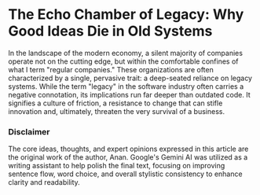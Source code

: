 # The Echo Chamber of Legacy: Why Good Ideas Die in Old Systems

In the landscape of the modern economy, a silent majority of companies operate not on the cutting edge, but within the comfortable confines of what I term "regular companies." These organizations are often characterized by a single, pervasive trait: a deep-seated reliance on legacy systems. While the term "legacy" in the software industry often carries a negative connotation, its implications run far deeper than outdated code. It signifies a culture of friction, a resistance to change that can stifle innovation and, ultimately, threaten the very survival of a business.

### Disclaimer

The core ideas, thoughts, and expert opinions expressed in this article are the original work of the author, Anan. Google's Gemini AI was utilized as a writing assistant to help polish the final text, focusing on improving sentence flow, word choice, and overall stylistic consistency to enhance clarity and readability.
